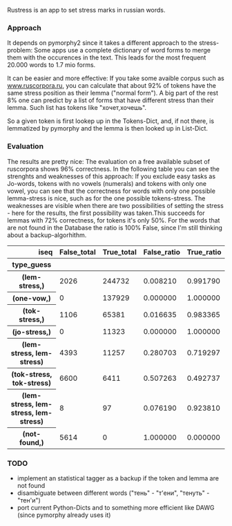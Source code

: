 Rustress is an app to set stress marks in russian words.

### Approach

It depends on pymorphy2 since it takes a different approach to the stress-problem:
Some apps use a complete dictionary of word forms to merge them with the occurences in the text.
This leads for the most frequent 20.000 words to 1.7 mio forms.

It can be easier and more effective: If you take some avaible corpus such as www.ruscorpora.ru, you can calculate that about 92% of tokens have the same stress position as their lemma ("normal form"). A big part of the rest 8% one can predict by a list of forms that have different stress than their lemma. Such list has tokens like "хочет,хочешь".

So a given token is first lookep up in the Tokens-Dict, and, if not there, is lemmatized by pymorphy and the lemma is then looked up in List-Dict.

### Evaluation

The results are pretty nice: The evaluation on a free available subset of ruscorpora shows 96% correctness.
In the following table you can see the strenghts and weaknesses of this approach:
If you exclude easy tasks as Jo-words, tokens with no vowels (numerals) and tokens with only one vowel, you can see
that the correctness for words with only one possible lemma-stress is nice, such as for the one possible tokens-stress.
The weaknesses are visible when there are two possibilities of setting the stress - here for the results, the first possibility was taken.This succeeds for lemmas with 72% correctness, for tokens it's only 50%. For the words that are not found in the Database the ratio is 100% False, since I'm still thinking about a backup-algorhithm.

<table border="0" class="dataframe">  <thead>    <tr style="text-align: right;">      <th>iseq</th>      <th>False_total</th>      <th>True_total</th>      <th>False_ratio</th>      <th>True_ratio</th>    </tr>    <tr>      <th>type_guess</th>      <th></th>      <th></th>      <th></th>      <th></th>    </tr>  </thead>  <tbody>    <tr>      <th>(lem-stress,)</th>      <td> 2026</td>      <td> 244732</td>      <td> 0.008210</td>      <td> 0.991790</td>    </tr>    <tr>      <th>(one-vow,)</th>      <td>    0</td>      <td> 137929</td>      <td> 0.000000</td>      <td> 1.000000</td>    </tr>    <tr>      <th>(tok-stress,)</th>      <td> 1106</td>      <td>  65381</td>      <td> 0.016635</td>      <td> 0.983365</td>    </tr>    <tr>      <th>(jo-stress,)</th>      <td>    0</td>      <td>  11323</td>      <td> 0.000000</td>      <td> 1.000000</td>    </tr>    <tr>      <th>(lem-stress, lem-stress)</th>      <td> 4393</td>      <td>  11257</td>      <td> 0.280703</td>      <td> 0.719297</td>    </tr>    <tr>      <th>(tok-stress, tok-stress)</th>      <td> 6600</td>      <td>   6411</td>      <td> 0.507263</td>      <td> 0.492737</td>    </tr>    <tr>      <th>(lem-stress, lem-stress, lem-stress)</th>      <td>    8</td>      <td>     97</td>      <td> 0.076190</td>      <td> 0.923810</td>    </tr>    <tr>      <th>(not-found,)</th>      <td> 5614</td>      <td>      0</td>      <td> 1.000000</td>      <td> 0.000000</td>    </tr>  </tbody></table>

### TODO
- implement an statistical tagger as a backup if the token and lemma are not found
- disambiguate between different words ("тень" - "т'ени", "тенуть" - "тен'и")
- port current Python-Dicts and to something more efficient like DAWG (since pymorphy already uses it)
